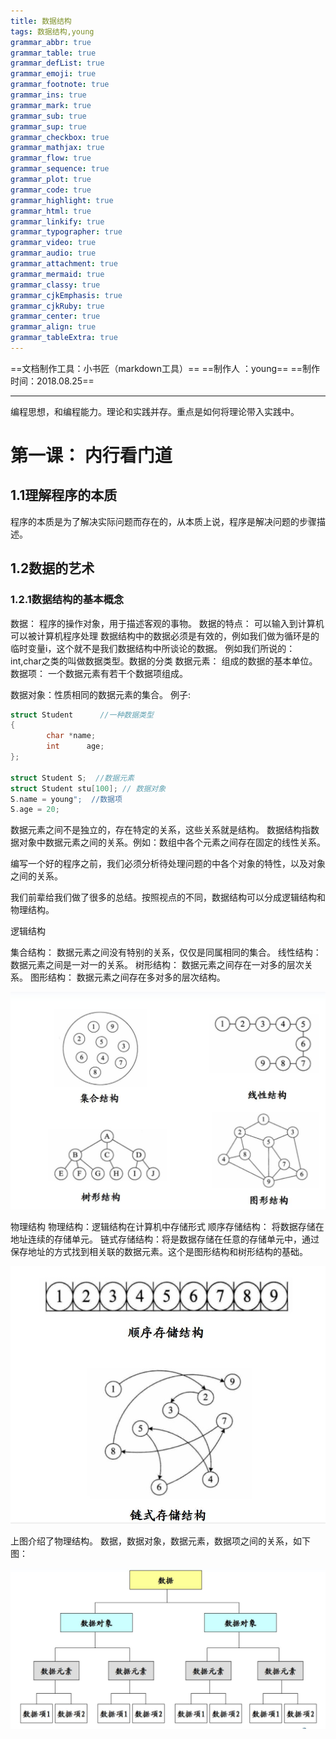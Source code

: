 ```yaml
---
title: 数据结构
tags: 数据结构,young
grammar_abbr: true
grammar_table: true
grammar_defList: true
grammar_emoji: true
grammar_footnote: true
grammar_ins: true
grammar_mark: true
grammar_sub: true
grammar_sup: true
grammar_checkbox: true
grammar_mathjax: true
grammar_flow: true
grammar_sequence: true
grammar_plot: true
grammar_code: true
grammar_highlight: true
grammar_html: true
grammar_linkify: true
grammar_typographer: true
grammar_video: true
grammar_audio: true
grammar_attachment: true
grammar_mermaid: true
grammar_classy: true
grammar_cjkEmphasis: true
grammar_cjkRuby: true
grammar_center: true
grammar_align: true
grammar_tableExtra: true
---
```

==文档制作工具：小书匠（markdown工具）==
==制作人     ：young==
==制作时间：2018.08.25==


----------

编程思想，和编程能力。理论和实践并存。重点是如何将理论带入实践中。

# 第一课： 内行看门道

## 1.1理解程序的本质

程序的本质是为了解决实际问题而存在的，从本质上说，程序是解决问题的步骤描述。

## 1.2数据的艺术

### 1.2.1数据结构的基本概念

数据： 程序的操作对象，用于描述客观的事物。
数据的特点：
可以输入到计算机
可以被计算机程序处理
数据结构中的数据必须是有效的，例如我们做为循环是的临时变量i，这个就不是我们数据结构中所谈论的数据。
例如我们所说的：int,char之类的叫做数据类型。数据的分类
数据元素： 组成的数据的基本单位。
	数据项： 一个数据元素有若干个数据项组成。

数据对象：性质相同的数据元素的集合。
例子:
``` cpp
struct Student      //一种数据类型
{
		char *name;
		int      age;
};

struct Student S;  //数据元素
struct Student stu[100]; // 数据对象
S.name = young";  //数据项
S.age = 20;
```
数据元素之间不是独立的，存在特定的关系，这些关系就是结构。
数据结构指数据对象中数据元素之间的关系。例如：数组中各个元素之间存在固定的线性关系。

编写一个好的程序之前，我们必须分析待处理问题的中各个对象的特性，以及对象之间的关系。

我们前辈给我们做了很多的总结。按照视点的不同，数据结构可以分成逻辑结构和物理结构。

逻辑结构

集合结构： 数据元素之间没有特别的关系，仅仅是同属相同的集合。
线性结构： 数据元素之间是一对一的关系。
树形结构： 数据元素之间存在一对多的层次关系。
图形结构： 数据元素之间存在多对多的层次结构。


![逻辑结构](./images/数据结构.jpg)


物理结构
物理结构：逻辑结构在计算机中存储形式
顺序存储结构： 将数据存储在地址连续的存储单元。
链式存储结构：将是数据存储在任意的存储单元中，通过保存地址的方式找到相关联的数据元素。这个是图形结构和树形结构的基础。

![物理结构](./images/物理结构.jpg)

上图介绍了物理结构。
数据，数据对象，数据元素，数据项之间的关系，如下图：

![数据之间关系](./images/数据关系.jpg)